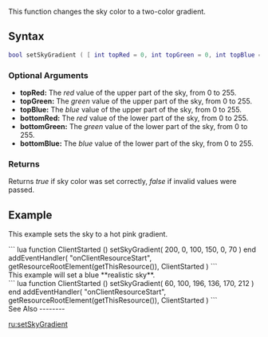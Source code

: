 This function changes the sky color to a two-color gradient.

Syntax
------

``` lua
bool setSkyGradient ( [ int topRed = 0, int topGreen = 0, int topBlue = 0, int bottomRed = 0, int bottomGreen = 0, int bottomBlue = 0 ] )
```

### Optional Arguments

-   **topRed:** The *red* value of the upper part of the sky, from 0 to 255.
-   **topGreen:** The *green* value of the upper part of the sky, from 0 to 255.
-   **topBlue:** The *blue* value of the upper part of the sky, from 0 to 255.
-   **bottomRed:** The *red* value of the lower part of the sky, from 0 to 255.
-   **bottomGreen:** The *green* value of the lower part of the sky, from 0 to 255.
-   **bottomBlue:** The *blue* value of the lower part of the sky, from 0 to 255.

### Returns

Returns *true* if sky color was set correctly, *false* if invalid values were passed.

Example
-------

This example sets the sky to a hot pink gradient.

<section name="Client" class="client" show="true">
``` lua
function ClientStarted ()
setSkyGradient( 200, 0, 100, 150, 0, 70 )
end 
addEventHandler( "onClientResourceStart", getResourceRootElement(getThisResource()), ClientStarted )
```

</section>
This example will set a blue **realistic sky**.

<section name="Client" class="client" show="true">
``` lua
function ClientStarted ()
setSkyGradient( 60, 100, 196, 136, 170, 212 )
end 
addEventHandler( "onClientResourceStart", getResourceRootElement(getThisResource()), ClientStarted )
```

</section>
See Also
--------

[ru:setSkyGradient](/docs/ru:setskygradient.md "wikilink")
